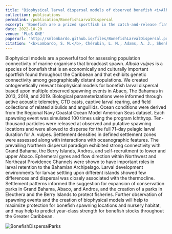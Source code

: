 ```yaml
---
title: "Biophysical larval dispersal models of observed bonefish <i>Albula vulpes</i> spawning events in Abaco The Bahamas An assessment of population connectivity and ocean dynamics"
collection: publications
permalink: /publication/BonefishLarvalDispersal
excerpt: 'Bonefish are a prized sportfish in the catch-and-release flats fisheries of the Caribbean. With the new discovery of spawning associations with the thermocline, biologically and ecologically accurate larval dispersal models could finally be created to evaluate within-region connectivity and the efficacy of The Bahamas marine protected areas network to protect potential Bonefish nursery habitats. The results of the larval dispersal simulations revealed the relationships with seasonal ephemeral gyres, the boom-or-bust success of spawning, and the thermal and depth environments that Bonefish larvae experience over their 41-71 day pelagic larval duration. The Bahamas marine protected areas network provided ample protection for Bonefish nurseries, though some suggestions were made for park expansions.'
date: 2022-10-20
venue: 'PLoS ONE'
paperurl: 'http://smlombardo.github.io/files/BonefishLarvalDispersal.pdf'
citation: '<b>Lombardo, S. M.</b>, Chérubin, L. M., Adams, A. J., Shenker, J. M., Wills, P. S., Danylchuk, A. J., & Ajemian, M. J. (2022). Biophysical larval dispersal models of observed bonefish (<i>Albula vulpes</i>) spawning events in Abaco, The Bahamas: An assessment of population connectivity and ocean dynamics. <i>PLoS ONE</i>, 17(10), e0276528.'
---
```


Biophysical models are a powerful tool for assessing population connectivity of marine organisms that broadcast spawn. <i>Albula vulpes</i> is a species of bonefish that is an economically and culturally important sportfish found throughout the Caribbean and that exhibits genetic connectivity among geographically distant populations. We created ontogenetically relevant biophysical models for bonefish larval dispersal based upon multiple observed spawning events in Abaco, The Bahamas in 2013, 2018, and 2019. Biological parameterizations were informed through active acoustic telemetry, CTD casts, captive larval rearing, and field collections of related albulids and anguillids. Ocean conditions were derived from the Regional Navy Coastal Ocean Model American Seas dataset. Each spawning event was simulated 100 times using the program Ichthyop. Ten-thousand particles were released at observed and putative spawning locations and were allowed to disperse for the full 71-day pelagic larval duration for A. vulpes. Settlement densities in defined settlement zones were assessed along with interactions with oceanographic features. The prevailing Northern dispersal paradigm exhibited strong connectivity with Grand Bahama, the Berry Islands, Andros, and self-recruitment to lower and upper Abaco. Ephemeral gyres and flow direction within Northwest and Northeast Providence Channels were shown to have important roles in larval retention to the Bahamian Archipelago. Larval development environments for larvae settling upon different islands showed few differences and dispersal was closely associated with the thermocline. Settlement patterns informed the suggestion for expansion of conservation parks in Grand Bahama, Abaco, and Andros, and the creation of a parks in Eleuthera and the Berry Islands to protect fisheries. Further observation of spawning events and the creation of biophysical models will help to maximize protection for bonefish spawning locations and nursery habitat, and may help to predict year-class strength for bonefish stocks throughout the Greater Caribbean.

![BonefishDispersalParks](https://github.com/smlombardo/smlombardo.github.io/assets/163476157/f063e1c0-2c9e-4d0e-a05e-4955e96d92fc)
